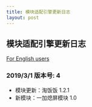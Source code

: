 ```yaml
---
title: 模块适配引擎更新日志
layout: post
---
```


## 模块适配引擎更新日志

[For English users](changelog)

### 2019/3/1 版本号: 4

- 模块更新：淘饭饭 1.2.1
- 新模块：一加熄屏模块 1.0

